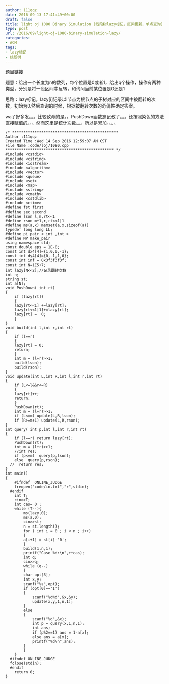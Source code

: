 ```yaml
---
author: 111qqz
date: 2016-09-13 17:41:49+00:00
draft: false
title: light oj 1080 Binary Simulation (线段树lazy标记，区间更新，单点查询)
type: post
url: /2016/09/light-oj-1080-binary-simulation-lazy/
categories:
- ACM
tags:
- lazy标记
- 线段树
---
```


[题目链接](http://vjudge.net/contest/131848#problem/A)

题意：给出一个长度为n的数列，每个位置是0或者1，给出q个操作，操作有两种类型，分别是将一段区间中反转，和询问当前某位置是0还是1

思路：lazy标记。lazy[i]记录以i节点为根节点的子树对应的区间中被翻转的次数，初始为0.然后查询的时候，根据被翻转次数的奇偶性确定答案。

wa了好多发。。。比较致命的是。。PushDown函数忘记改了。。。还按照染色的方法直接赋值的。。。然而这里是统计次数。。。所以是累加。。。。

    
    /* ***********************************************
    Author :111qqz
    Created Time :Wed 14 Sep 2016 12:59:07 AM CST
    File Name :code/loj/1080.cpp
    ************************************************ */
    #include <cstdio>
    #include <cstring>
    #include <iostream>
    #include <algorithm>
    #include <vector>
    #include <queue>
    #include <set>
    #include <map>
    #include <string>
    #include <cmath>
    #include <cstdlib>
    #include <ctime>
    #define fst first
    #define sec second
    #define lson l,m,rt<<1
    #define rson m+1,r,rt<<1|1
    #define ms(a,x) memset(a,x,sizeof(a))
    typedef long long LL;
    #define pi pair < int ,int >
    #define MP make_pair
    using namespace std;
    const double eps = 1E-8;
    const int dx4[4]={1,0,0,-1};
    const int dy4[4]={0,-1,1,0};
    const int inf = 0x3f3f3f3f;
    const int N=1E5+7;
    int lazy[N<<2];//记录翻转次数
    int n;
    string st;
    int a[N];
    void PushDown( int rt)
    {
        if (lazy[rt])
        {
    	lazy[rt<<1] +=lazy[rt];
    	lazy[rt<<1|1]+=lazy[rt];
    	lazy[rt] =  0;
        }
    }
    void build(int l,int r,int rt)
    {
        if (l==r)
        {
    	lazy[rt] = 0;
    	return;
        }
        int m = (l+r)>>1;
        build(lson);
        build(rson);
    }
    void update(int L,int R,int l,int r,int rt)
    {
        if (L<=l&&r<=R)
        {
    	lazy[rt]++;
    	return;
        }
        PushDown(rt);
        int m = (l+r)>>1;
        if (L<=m) update(L,R,lson);
        if (R>=m+1) update(L,R,rson);
    }
    int query( int p,int l,int r,int rt)
    {
        if (l==r) return lazy[rt];
        PushDown(rt);
        int m = (l+r)>>1;
        //int res;
        if (p<=m)  query(p,lson);
        else  query(p,rson);
      //  return res;
    }
    int main()
    {
    	#ifndef  ONLINE_JUDGE 
    	freopen("code/in.txt","r",stdin);
      #endif
    	int T;
    	cin>>T;
    	int cas= 0 ;
    	while (T--){
    	    ms(lazy,0);
    	    ms(a,0);
    	    cin>>st;    
    	    n = st.length();
    	    for ( int i = 0 ; i < n ; i++)
    	    {
    		a[i+1] = st[i]-'0';
    	    }
    	    build(1,n,1);
    		printf("Case %d:\n",++cas);
    	    int q;
    	    cin>>q;
    	    while (q--)
    	    {
    		char opt[3];
    		int x,y;
    		scanf("%s",opt);
    		if (opt[0]=='I')
    		{
    		    scanf("%d%d",&x,&y);
    		    update(x,y,1,n,1);
    		}
    		else
    		{
    		    scanf("%d",&x);
    		    int p = query(x,1,n,1);
    		    int ans;
    		    if (p%2==1) ans = 1-a[x];
    		    else ans = a[x];
    		    printf("%d\n",ans);
    		}
    	    }
    	}
      #ifndef ONLINE_JUDGE  
      fclose(stdin);
      #endif
        return 0;
    }
    



